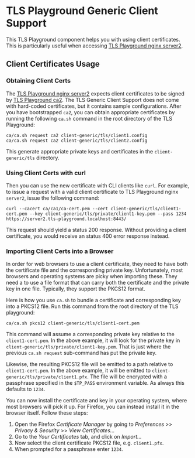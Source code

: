 # TLS Playground Generic Client Support

This TLS Playground component helps you with using client certificates. This is particularly useful when accessing [TLS Playground nginx server2](../server-nginx/).



## Client Certificates Usage

### Obtaining Client Certs

The [TLS Playground nginx server2](../server-nginx/) expects client certificates to be signed by [TLS Playground ca2](../ca/). The TLS Generic Client Support does not come with hard-coded certificates, but it contains sample configurations. After you have bootstrapped `ca2`, you can obtain appropriate certificates by running the following `ca.sh` command in the root directory of the TLS Playground:

    ca/ca.sh request ca2 client-generic/tls/client1.config
    ca/ca.sh request ca2 client-generic/tls/client2.config

This generate appropriate private keys and certificates in the `client-generic/tls` directory.



### Using Client Certs with curl

Then you can use the new certificate with CLI clients like `curl`. For example, to issue a request with a valid client certificate to TLS Playground nginx `server2`, issue the following command:

    curl --cacert ca/ca1/ca-cert.pem --cert client-generic/tls/client1-cert.pem --key client-generic/tls/private/client1-key.pem --pass 1234 https://server2.tls-playground.localhost:8443/

This request should yield a status 200 response. Without providing a client certificate, you would receive an status 400 error response instead.



### Importing Client Certs into a Browser

In order for web browsers to use a client certificate, they need to have both the certificate file and the corresponding private key. Unfortunately, most browsers and operating systems are picky when importing these. They need a to use a file format that can carry both the certificate and the private key in one file. Typically, they support the PKCS12 format.

Here is how you use `ca.sh` to bundle a certificate and corresponding key into a PKCS12 file. Run this command from the root directory of the TLS playground:

    ca/ca.sh pkcs12 client-generic/tls/client1-cert.pem

This command will assume a corresponding private key relative to the `client1-cert.pem`. In the above example, it will look for the private key in `client-generic/tls/private/client1-key.pem`. That is just where the previous `ca.sh request` sub-command has put the private key.

Likewise, the resulting PKCS12 file will be emitted to a path relative to `client1-cert.pem`. In the above example, it will be emitted to `client-generic/tls/private/client1.pfx`. The file will be encrypted with a passphrase specified in the `$TP_PASS` environment variable. As always this defaults to `1234`.

You can now install the certificate and key in your operating system, where most browsers will pick it up. For Firefox, you can instead install it in the browser itself. Follow these steps:

1. Open the Firefox *Certificate Manager* by going to *Preferences* >> *Privacy & Security* >> *View Certificates...*
2. Go to the *Your Certificates* tab, and click on *Import...*
3. Now select the client certificate PKCS12 file, e.g. `client1.pfx`.
4. When prompted for a passphrase enter `1234`.

